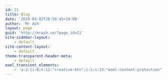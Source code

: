 ```yaml
---
id: 21
title: Blog
date: '2019-03-02T20:50:45+10:00'
author: 'Mr Ash'
layout: page
guid: 'http://mrash.co/?page_id=21'
site-sidebar-layout:
    - default
site-content-layout:
    - default
theme-transparent-header-meta:
    - default
eael_transient_elements:
    - 'a:2:{i:0;s:12:"creative-btn";i:1;s:23:"eael-content-protection";}'
---
```


